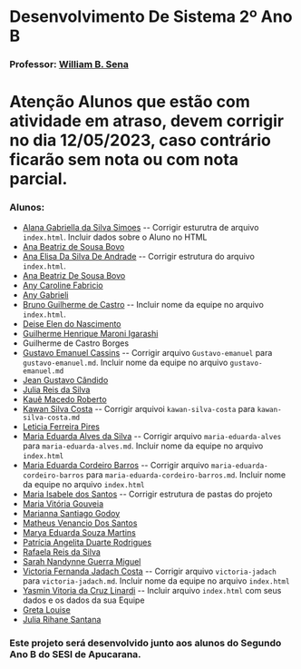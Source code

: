 # Desenvolvimento De Sistema 2º Ano B
### Professor: [William B. Sena](https://github.com/williamsena13/2-ano-b-sesi)

# Atenção Alunos que estão com atividade em atraso, devem corrigir no dia 12/05/2023, caso contrário ficarão sem nota ou com nota parcial.

### Alunos: 
- [Alana Gabriella da Silva Simoes](https://github.com/alanasimoes11/2-ano-b-sesi)
    -- Corrigir esturutra de arquivo ```index.html```. Incluir dados sobre o Aluno no HTML
- [Ana Beatriz de Sousa Bovo](https://github.com/Anabovo/2-ano-b-sesi)
- [Ana Elisa Da Silva De Andrade](https://github.com/Anaandrade06/2-ano-b-sesi)
    -- Corrigir estrutura do arquivo ```index.html```.
- [Ana Beatriz De Sousa Bovo]()
- [Any Caroline Fabricio](https://github.com/anycarolini21/2-ano-b-sesi)    
- [Any Gabrieli](https://github.com/anygabrieli/2-ano-b-sesi)
- [Bruno Guilherme de Castro](https://github.com/Brunoxl03/2-ano-b-sesi)
    -- Incluir nome da equipe no arquivo ```index.html```.
- [Deise Elen do Nascimento](https://github.com/D3ise/2-ano-b-sesi)
- [Guilherme Henrique Maroni Igarashi](https://github.com/GuilhermeIgarashi7/2-ano-b-sesi)
- Guilherme de Castro Borges
- [Gustavo Emanuel Cassins](https://github.com/GustavoEMANUE/2-ano-b-sesi)
-- Corrigir arquivo ```Gustavo-emanuel``` para ```gustavo-emanuel.md```. Incluir nome da equipe no arquivo ```gustavo-emanuel.md```
- [Jean Gustavo Cândido](https://github.com/jeangustavoo/2-ano-b-sesi)
- [Julia Reis da Silva](https://github.com/juliareis14/2-ano-b-sesi)
- [Kauê Macedo Roberto](https://github.com/kmarmc/2-ano-b-sesi)
- [Kawan Silva Costa](https://github.com/kawan-70/2-ano-b-sesi)
-- Corrigir arquivoi ```kawan-silva-costa``` para ```kawan-silva-costa.md```
- [Leticia Ferreira Pires](https://github.com/piresleticia/2-ano-b-sesi)
- [Maria Eduarda Alves da Silva](https://github.com/marieduas/2-ano-b-sesi)
-- Corrigir arquivo ```maria-eduarda-alves``` para ```maria-eduarda-alves.md```. Incluir nome da equipe no arquivo ```index.html```
- [Maria Eduarda Cordeiro Barros](https://github.com/Barrosmaria07/2-ano-b-sesi) 
    -- Corrigir arquivo ```maria-eduarda-cordeiro-barros``` para ```maria-eduarda-cordeiro-barros.md```. Incluir nome da equipe no arquivo ```index.html```
- [Maria Isabele dos Santos](https://github.com/isantos10/2-ano-b-sesi)
    -- Corrigir estrutura de pastas do projeto 
- [Maria Vitória Gouveia](https://github.com/mariavi00/2-ano-b-sesi)
- [Marianna Santiago Godoy](https://github.com/Marigodoy26/2-ano-b-sesi)
- [Matheus Venancio Dos Santos](https://github.com/matheusvenanciodossantos/2-ano-b-sesi)
- [Marya Eduarda Souza Martins](https://github.com/Marya16/2-ano-b-sesi)
- [Patrícia Angelita Duarte Rodrigues](https://github.com/pati573022/2-ano-b-sesi)
- [Rafaela Reis da Silva](https://github.com/rafaelareisilva/2-ano-b-sesi)
- [Sarah Nandynne Guerra Miguel](https://github.com/sarahnandynne/2-ano-b-sesi)
- [Victoria Fernanda Jadach Costa](https://github.com/vikjadach/2-ano-b-sesi)
-- Corrigir arquivo ```victoria-jadach``` para ```victoria-jadach.md```. Incluir nome da equipe no arquivo ```index.html```
- [Yasmin Vitoria da Cruz Linardi](https://github.com/YasminLinardi/2-ano-b-sesi)
    -- Incluir arquivo ```index.html``` com seus dados e os dados da sua Equipe
- [Greta Louise](https://github.com/GretaLouise/2-ano-b-sesi)
- [Julia Rihane Santana](https://github.com/jsantana07/2-ano-b-sesi)

### Este projeto será desenvolvido junto aos alunos do Segundo Ano B do SESI de Apucarana.